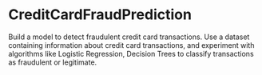 # CreditCardFraudPrediction
Build a model to detect fraudulent credit card transactions. Use a dataset containing information about credit card transactions, and experiment with algorithms like Logistic Regression, Decision Trees  to classify transactions as fraudulent or  legitimate.
